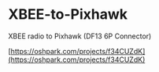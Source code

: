 # XBEE-to-Pixhawk
XBEE radio to Pixhawk (DF13 6P Connector)

[https://oshpark.com/projects/f34CUZdK](https://oshpark.com/projects/f34CUZdK)
